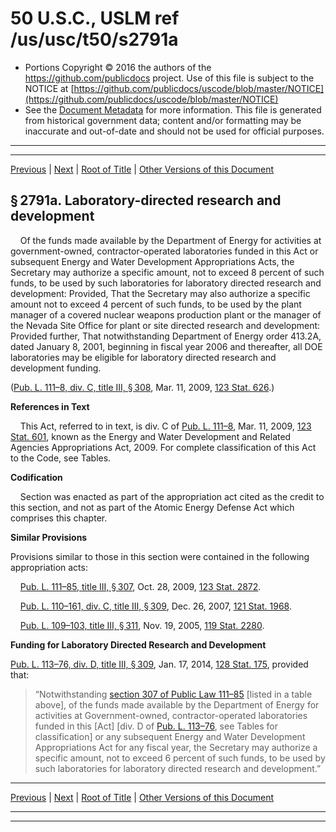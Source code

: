 ---
---

# 50 U.S.C., USLM ref /us/usc/t50/s2791a

* Portions Copyright © 2016 the authors of the https://github.com/publicdocs project.
  Use of this file is subject to the NOTICE at [https://github.com/publicdocs/uscode/blob/master/NOTICE](https://github.com/publicdocs/uscode/blob/master/NOTICE)
* See the [Document Metadata](././../../../../../..//README.md) for more information.
  This file is generated from historical government data; content and/or formatting may be inaccurate and out-of-date and should not be used for official purposes.

----------
----------

[Previous](./../../../../../..//us/usc/t50/ch42/schVIII/ptB/m__us_usc_t50_s2791.md) | [Next](./../../../../../..//us/usc/t50/ch42/schVIII/ptB/m__us_usc_t50_s2791b.md) | [Root of Title](./../../../../../../) | [Other Versions of this Document](https://publicdocs.github.io/go/links?ns=uslm&ref=%2Fus%2Fusc%2Ft50%2Fs2791a)

## § 2791a. Laboratory-directed research and development

    Of the funds made available by the Department of Energy for activities at government-owned, contractor-operated laboratories funded in this Act or subsequent Energy and Water Development Appropriations Acts, the Secretary may authorize a specific amount, not to exceed 8 percent of such funds, to be used by such laboratories for laboratory directed research and development: Provided, That the Secretary may also authorize a specific amount not to exceed 4 percent of such funds, to be used by the plant manager of a covered nuclear weapons production plant or the manager of the Nevada Site Office for plant or site directed research and development: Provided further, That notwithstanding Department of Energy order 413.2A, dated January 8, 2001, beginning in fiscal year 2006 and thereafter, all DOE laboratories may be eligible for laboratory directed research and development funding.

([Pub. L. 111–8, div. C, title III, § 308][/us/pl/111/8/s308], Mar. 11, 2009, [123 Stat. 626][/us/stat/123/626].)

 __References in Text__ 

    This Act, referred to in text, is div. C of [Pub. L. 111–8][/us/pl/111/8], Mar. 11, 2009, [123 Stat. 601][/us/stat/123/601], known as the Energy and Water Development and Related Agencies Appropriations Act, 2009. For complete classification of this Act to the Code, see Tables.

 __Codification__ 

    Section was enacted as part of the appropriation act cited as the credit to this section, and not as part of the Atomic Energy Defense Act which comprises this chapter.

 __Similar Provisions__ 

Provisions similar to those in this section were contained in the following appropriation acts:

    [Pub. L. 111–85, title III, § 307][/us/pl/111/85/s307], Oct. 28, 2009, [123 Stat. 2872][/us/stat/123/2872].

    [Pub. L. 110–161, div. C, title III, § 309][/us/pl/110/161/s309], Dec. 26, 2007, [121 Stat. 1968][/us/stat/121/1968].

    [Pub. L. 109–103, title III, § 311][/us/pl/109/103/s311], Nov. 19, 2005, [119 Stat. 2280][/us/stat/119/2280].

 __Funding for Laboratory Directed Research and Development__ 

[Pub. L. 113–76, div. D, title III, § 309][/us/pl/113/76/s309], Jan. 17, 2014, [128 Stat. 175][/us/stat/128/175], provided that: 

> “Notwithstanding [section 307 of Public Law 111–85][/us/pl/111/85/s307] \[listed in a table above\], of the funds made available by the Department of Energy for activities at Government-owned, contractor-operated laboratories funded in this \[Act\] \[div. D of [Pub. L. 113–76][/us/pl/113/76], see Tables for classification\] or any subsequent Energy and Water Development Appropriations Act for any fiscal year, the Secretary may authorize a specific amount, not to exceed 6 percent of such funds, to be used by such laboratories for laboratory directed research and development.”

----------

[Previous](./../../../../../..//us/usc/t50/ch42/schVIII/ptB/m__us_usc_t50_s2791.md) | [Next](./../../../../../..//us/usc/t50/ch42/schVIII/ptB/m__us_usc_t50_s2791b.md) | [Root of Title](./../../../../../../) | [Other Versions of this Document](https://publicdocs.github.io/go/links?ns=uslm&ref=%2Fus%2Fusc%2Ft50%2Fs2791a)

----------
----------

[/us/pl/111/8/s308]: https://publicdocs.github.io/go/links?ns=uslm&ref=%2Fus%2Fpl%2F111%2F8%2Fs308
[/us/stat/123/626]: https://publicdocs.github.io/go/links?ns=uslm&ref=%2Fus%2Fstat%2F123%2F626
[/us/pl/111/8]: https://publicdocs.github.io/go/links?ns=uslm&ref=%2Fus%2Fpl%2F111%2F8
[/us/stat/123/601]: https://publicdocs.github.io/go/links?ns=uslm&ref=%2Fus%2Fstat%2F123%2F601
[/us/pl/111/85/s307]: https://publicdocs.github.io/go/links?ns=uslm&ref=%2Fus%2Fpl%2F111%2F85%2Fs307
[/us/stat/123/2872]: https://publicdocs.github.io/go/links?ns=uslm&ref=%2Fus%2Fstat%2F123%2F2872
[/us/pl/110/161/s309]: https://publicdocs.github.io/go/links?ns=uslm&ref=%2Fus%2Fpl%2F110%2F161%2Fs309
[/us/stat/121/1968]: https://publicdocs.github.io/go/links?ns=uslm&ref=%2Fus%2Fstat%2F121%2F1968
[/us/pl/109/103/s311]: https://publicdocs.github.io/go/links?ns=uslm&ref=%2Fus%2Fpl%2F109%2F103%2Fs311
[/us/stat/119/2280]: https://publicdocs.github.io/go/links?ns=uslm&ref=%2Fus%2Fstat%2F119%2F2280
[/us/pl/113/76/s309]: https://publicdocs.github.io/go/links?ns=uslm&ref=%2Fus%2Fpl%2F113%2F76%2Fs309
[/us/stat/128/175]: https://publicdocs.github.io/go/links?ns=uslm&ref=%2Fus%2Fstat%2F128%2F175
[/us/pl/111/85/s307]: https://publicdocs.github.io/go/links?ns=uslm&ref=%2Fus%2Fpl%2F111%2F85%2Fs307
[/us/pl/113/76]: https://publicdocs.github.io/go/links?ns=uslm&ref=%2Fus%2Fpl%2F113%2F76


